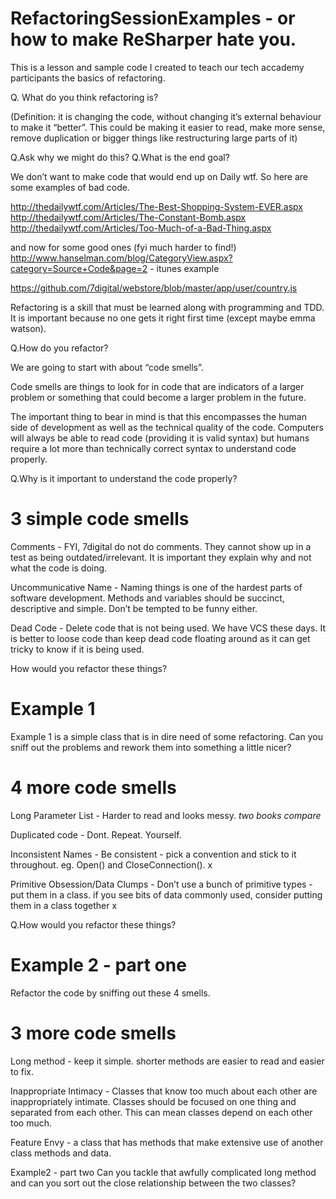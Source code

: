 RefactoringSessionExamples - or how to make ReSharper hate you.
===========================================================

This is a lesson and sample code I created to teach our tech accademy participants the basics of refactoring.


Q. What do you think refactoring is? 

(Definition: it is changing the code, without changing it’s external behaviour to make it “better”. This could be making it easier to read, make more sense, remove duplication or bigger things like restructuring large parts of it)

Q.Ask why we might do this? 
Q.What is the end goal?

We don’t want to make code that would end up on Daily wtf. So here are some examples of bad code.

http://thedailywtf.com/Articles/The-Best-Shopping-System-EVER.aspx
http://thedailywtf.com/Articles/The-Constant-Bomb.aspx
http://thedailywtf.com/Articles/Too-Much-of-a-Bad-Thing.aspx


and now for some good ones (fyi much harder to find!)
http://www.hanselman.com/blog/CategoryView.aspx?category=Source+Code&page=2 - itunes example

https://github.com/7digital/webstore/blob/master/app/user/country.js 

Refactoring is a skill that must be learned along with programming and TDD. It is important because no one gets it right first time (except maybe emma watson).

Q.How do you refactor?

We are going to start with about “code smells”.

Code smells are things to look for in code that are indicators of a larger problem or something that could become a larger problem in the future. 

The important thing to bear in mind is that this encompasses the human side of development as well as the technical quality of the code. Computers will always be able to read code (providing it is valid syntax) but humans require a lot more than technically correct syntax to understand code properly.

Q.Why is it important to understand the code properly?

3 simple code smells
====================

Comments - FYI, 7digital do not do comments. They cannot show up in a test as being outdated/irrelevant. It is important they explain why and not what the code is doing.

Uncommunicative Name - Naming things is one of the hardest parts of software development. Methods and variables should be succinct, descriptive and simple. Don’t be tempted to be funny either. 

Dead Code - Delete code that is not being used. We have VCS these days. It is better to loose code than keep dead code floating around as it can get tricky to know if it is being used. 

How would you refactor these things?

Example 1
=========

Example 1 is a simple class that is in dire need of some refactoring. Can you sniff out the problems and rework them into something a little nicer?


4 more code smells
==================


Long Parameter List - Harder to read and looks messy. *two books compare*

Duplicated code - Dont. Repeat. Yourself. 

Inconsistent Names - Be consistent - pick a convention and stick to it throughout. eg. Open() and CloseConnection().   x

Primitive Obsession/Data Clumps - Don’t use a bunch of primitive types - put them in a class. if you see bits of data commonly used, consider putting them in a class together x

Q.How would you refactor these things?


Example 2 - part one
====================

Refactor the code by sniffing out these 4 smells.


3 more code smells
==================

Long method - keep it simple. shorter methods are easier to read and easier to fix. 

Inappropriate Intimacy - Classes that know too much about each other are inappropriately intimate. Classes should be focused on one thing and separated from each other.  This can mean classes depend on each other too much. 

Feature Envy - a class that has methods that make extensive use of another class methods and data. 


Example2 - part two 
Can you tackle that awfully complicated long method and can you sort out the close relationship between the two classes?


















